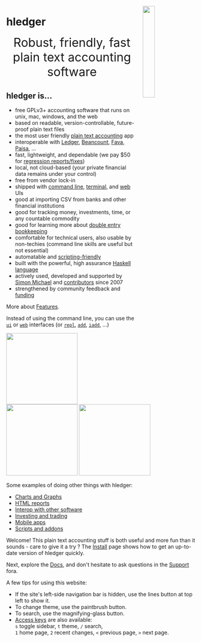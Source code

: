 <!-- * Home ----------------------------------------------------------------->

<!-- <img id="coins" src="images/coins2-248.png" style="width:120px; margin:2em 1em; float:left;" /> -->
<!-- <img id="coins" src="images/coins2-248.png" style="width:120px; margin:2em 1em; float:right;" /> -->
<link rel="stylesheet" href="https://fonts.googleapis.com/css2?family=Gabarito">
<style>
.content h1 { 
  font-family: Gabarito;
  font-size: 6em;
  white-space:normal;
  text-align:center;
  margin: 0.5em 0 0;
  display:block;
}
.responsive-image {
  width: 25%;
  margin: 1em 1em;
  float: right;
}
@media (max-width: 500px) {  /* typical breakpoint for tablets/phones */
  .content h1 { font-size:20vw; }  /* fit "hledger" within a small screen */
  .responsive-image {  /* put the image on its own line */
      float: none;
      display: block;
      width: 50%;
      margin: 1em auto;
  }
}
</style>


<img id="coins" class="responsive-image" src="images/coins2-248.png" />
<div id="heading">

<!-- ** Content -------------------------------------------------------------->
# hledger

<div id="tagline" style="margin-bottom:1em;">
Robust, friendly, fast<br> plain text accounting software
</div>
</div>
<div id="quote" class="quote">
  <noscript> <span class="quote-text"></span> <span class="quote-author"></span> </noscript>
  <span id="quote-text" class="quote-text"></span> <span id="quote-author" class="quote-author"></span>
</div>

## hledger is...

- free GPLv3+ accounting software that runs on unix, mac, windows, and the web
- based on readable, version-controllable, future-proof plain text files
- the most user friendly [plain text accounting](https://plaintextaccounting.org) app
- interoperable with [Ledger](ledger.md), [Beancount](beancount.md), [Fava](https://beancount.github.io/fava/), [Paisa](https://paisa.fyi), ...
- fast, lightweight, and dependable (we pay $50 for [regression reports/fixes](REGRESSIONS.md))
- local, not cloud-based (your private financial data remains under your control)
- free from vendor lock-in
- shipped with [command line](basics.md), [terminal](ui.md), and [web](web.md) UIs <!--, [JSON](hledger-web.md#json-api) and [Haskell](https://hackage.haskell.org/package/hledger-lib) -->
- good at importing CSV from banks and other financial institutions
- good for tracking money, investments, time, or any countable commodity
- good for learning  more about [double entry bookkeeping](accounting.md)
- comfortable for technical users, also usable by non-techies
  (command line skills are useful but not essential)
- automatable and [scripting-friendly](scripting.md)
- built with the powerful, high assurance [Haskell language](https://www.haskell.org/)
- actively used, developed and supported by [Simon Michael](https://joyful.com) and [contributors](CREDITS.md) since 2007
- strengthened by community feedback and [funding](sponsor.md)
<!--
  [command lines](https://tutorial.djangogirls.org/en/intro_to_command_line/), 
  [text editors](https://www.codementor.io/@kmcgillivray/introduction-to-text-editors-and-the-command-line-j0upqatas) and 
  [version control](https://betterexplained.com/articles/a-visual-guide-to-version-control/) 
-->

More about [Features](features.md).

Instead of using the command line, you can use the [`ui`](ui.md) or [`web`](web.md) interfaces
(or [`repl`](hledger.md#repl), [`add`](hledger.md#add), [`iadd`](scripts.md#iadd), ...)

<a href="/images/cli-green-bs-reg.png" class="highslide" onclick="return hs.expand(this, { captionText:'The hledger command line interface.' })"><img src="images/cli-green-bs-reg.png" height="190"></a>
<a href="/images/home-ui-3.png"        class="highslide" onclick="return hs.expand(this, { captionText:'The hledger-ui text user interface.' })"><img src="images/home-ui-3.png"        height="190"></a>
<a href="/images/web-bcexample.png"    class="highslide" onclick="return hs.expand(this, { captionText:'The hledger-web web user interface.' })"><img src="images/web-bcexample.png"    height="190"></a>

Some examples of doing other things with hledger:

- [Charts and Graphs](charts.md)
- [HTML reports](report-examples.md#income-statement-2012-01-012014-10-11)
- [Interop with other software](doc.md#other-software)
- [Investing and trading](cookbook#investing-and-trading)
- [Mobile apps](mobile.md)
- [Scripts and addons](scripts.md)
  <!-- and [Scripting](scripting.md) -->

Welcome!
This plain text accounting stuff is both useful and more fun than it sounds - care to give it a try ?
The [Install](install.md) page shows how to get an up-to-date version of hledger quickly.

Next, explore the [Docs](doc.md),
and don't hesitate to ask questions in the [Support](support.md) fora.


A few tips for using this website:

- If the site's left-side navigation bar is hidden, use the lines button at top left to show it.
- To change theme, use the paintbrush button.
- To search, use the magnifying-glass button.
- [Access keys](https://en.wikipedia.org/wiki/Access_key#Access_in_different_browsers) are also available:\
  `s` toggle sidebar, `t` theme, `/` search,\
  `1` home page, `2` recent changes, `<` previous page, `>` next page.


<!-- ** Styles --------------------------------------------------------------->
<style>

#grabber {
  text-align:center;
  padding:1em 1em 0 1em;
/*  border:2px solid limegreen; */
  border-radius:8px; 
  margin:1em;
}
#grabber .heading {
  /*font-style: italic; */
  font-size:x-large;
  font-weight:bold;
}

/* 
.content h2 { 
  text-align:center;
  font-size: 2em;
  margin-top:2em; 
}
*/

#tagline {
  font-size:xx-large;
  text-align:center;
  margin:0 0 0.5em;
}

div.quote {
  width: 80%;
  margin: auto;
  text-align:center;
  font-style:italic;
  font-size:90%;
}
.quote-text {}
.quote-author { white-space:nowrap; }

#leadingword {
  font-weight:bold;
  font-style:italic;
  font-size:x-large;
}

#screenshots td {
  border: 0 !important;
  padding: 0 2em 0 0;
}

code::first-line {
  font-weight:bold;
}
</style>

<!-- ** Quotes --------------------------------------------------------------->
<script>
/* 
Quotes in markdown format. Each is one paragraph, ideally followed by "-- AUTHOR".
They are ordered roughly chronologically, though sometimes grouped by author.
*/
const quotesmd = `

The primary reason Ledger was created was because it maintains the
double-entry accounting equation for you: all accounts must
balance. GUI tools never did this aggressively enough, all of them
having some kind of feature like "check accounts" that would end up
finding unaccountable pennies here or there. --John Wiegley

And thanks for the amazing tool. Migrating to hledger has been one of the most satisfying bits of digital homesteading I’ve done.

Overall very happy with hledger so far btw!

I learned one thing: if %FIELDNAME REGEX matches against FIELDNAME
in the CSV. I didn't know that! I always match against the whole line
and am annoyed if the order of columns makes this weird

I'm really happy how my hledger edit addon helps me quickly reconcile
transactions. After CSV-importing from all different sources (phone
notes, bank websites, etc.), I pile up the ridiculous amount of
invoices and receipts next to me, grab one after the other and execute
hledger edit amt:35.11 or hledger edit Checking desc:ALDI for example
to find and edit the transaction in my $EDITOR, no matter where that
txn was located originally.  The other way round (going through the
journal, then finding the physical invoice/receipt) turned out to be
much slower.

I spent some time trying to set up hledger so that I’d actually use
it.  With multiple accounts it really got tedious but I loved the
actual double entry accounting and level of detail.  My wife was blown
away by the year end summary I made with it. You can see early how
much went to taxes, fica etc etc.

Great software btw, I appreciate your work! Been poking around with
PTA and hledger since I was laid off, and it's been incredible for
managing/extending my runway 😁 I was a Mint/Personal Capital power
user before, but this takes it to the next level. Got a new job and
I've already forecasted out the whole next year, very handy and
something I could never do before

once again, I was deeply impressed by how *useful* hledger is, and how thoughtful it is.

It's the basis of my entire personal finance system.

I’ve been researching the history of double entry bookkeeping
alongside learning the basics of accounting (which is how all this started)
and I think hledger and the whole universe of plain text accounting software is super cool.
Just a lovely evolution of the method. Thanks for making it so welcoming and accessible.

I switched, blissfully, away from Quicken/Quickbook/Xero/all that heavy crap
to very simple and elegant textfile-based accounting (ledger/hledger)
and it's been the best and most flexible accounting experience I've ever had.
I finally feel completely in control of my companies' books.

I’ve been using hledger for a few years. ... Every service lets you download historical data as CSV,
which can be imported by hledger and turned into journal files and then into visual reports. ...
It’s a bespoke setup and super nerdy and is a bit of a pain, but it’s literally the only solution that works for us.

The main thing that made me switch to hledger was the ease of autogenerating transactions into a plain-text format. ...
GNUCash made recurring transactions easy but made it a lot harder to generate split transactions according to fixed splits that I regularly engage with my friends/family in.
With hledger I have a system of taking CSVs, classifying transactions using a stack of Python scripts and using them to generate hledger importable files. 
I go by hand and annotate transactions that my scripts couldn't classify/split, and then I import it into my main hledger file. 
I store all my inputs and intermediate imports in a git repository along with my main ledger file for auditability and to look at annotations. 
The ease of automation just can't be beat with PTA but it's definitely harder to use if you don't have a preference for TUI work.
Ease of writing importers was a huge driving factor when I switched to hledger from GNUCash.

Plain-text accounting is great. I choose hledger for the accounts of a small side business that doesn't warrant hiring an accountant.

hledger is so awesome. I just had to do my entire accounting for the last 1½yrs (because I'm a lazy slob) and thanks to hledger's rule files, it took just one evening.

each time I get the TWIH ping I get reminded to use hledger again :D But it only shows me how bad I am at managing my money 🙈😬😅

I love hledger and have a few scripts to convert downloaded CSVs from various institutions into the appropriate format and dedupe any overlap if necessary. Once a month I download a bunch of statements, run a script and have all of the data available to me.

Whoa this is amazing. And really easy!

With version control and deterministic reports, you can be late, slow, make mistakes, but still keep moving incrementally towards accuracy and clarity.

hledger has a decent front-end web UI, it runs as a local server on your machine by default.  The filter and searching on this view is quite good, and visualization is decent.

I’m not encountering hledger bugs. It’s just one of the most solid things I’ve ever used. --Aankhen

too.. many.. bugs.. --sm

If you know how to get your transactions downloaded from your bank and don't ever want to leave the command line, hledger is great for you -- I've been using hledger since 2019 and love every minute of it.

Work smoothly and steadily. Don't rush.

I just discovered hledger about a month ago after being fed up with YNAB's costs and issues. I love hledger. It's amazing. Thank you for all your hard work! --megagram

Use physical order to create mental order.

Thank you for writing hledger (and -ui and -web), it's wonderful work. --Michael Iles

The other nice part of hledger is the web UI (hledger-web), which is handy for checking out your transactions. --peterhajas

Quite happy with my switch from GnuCash to hledger: already automated importing the (broken) CSV my bank provides, and getting an overview of average monthly expenses is a one-liner. --rigrig

I've been using hledger for two years now, and I don't use any exported data from my banks. Here's my workflow:
Everytime I make a transaction, I put a note on my phone. The note is a simplified version of hledger file format. ...
each block is started with the date, and each line corresponds to a journal entry. 
In each entry, the first item is the dollar amount, the 2nd item is the credited account, the 3rd item is the debited account, and the rest will be taken as the entry description.
Every week end, I will parse this note with a Python script that I wrote, and put the output in the actual journal file. 
The shorthand account names in the note will be converted into actual account name (e.g. 'bank1' to 'assets:bank:bank1'), based on a dictionary file.
I'd then proceed to manually check that all ending balances in hledger match with the actual amount in the real world. (It's pretty satisfying to see the numbers match.)
After I've finished processing the note from my phone, that note will be archvied and I will start with a new note.
--abfar

In summary for me: hledger has better csv importing system and ledger has support for lots. I use both. --faustlast

I started setting up hledger this year and I’m with you for a small business it is absolutely great.
Some notes:
- The initial setup of the books is pretty time consuming especially if you have a lot of accounts. I recommend starting your most important accounts and adding as you go along.
- Mass changing categories is just a search and replace so I have been getting pretty fine grained with the categories as I go along.
- Being a small business the separation from business and personal is needed from a legal standpoint, but from a practical standpoint I live off an owner’s draw and a put cash into the LLC when investing in its growth. Having hledger have all my accounts, personal and business and being able to filter out appropriate reports has been great for seeing things like is the business a money pit or am I actually growing wealth over time.
- I combine hledger csv output with Jupyter to generate the specific reports and charts I need. I.e business specific versus combined for taxes. This filtering also has me thinking of other ideas like figuring out which credit cards to apply for based on my expenses.
Overall more fine tuned than what I have been able to achieve with Quickbooks over 8 years.
--abhiyerra

journal's greenyellow really makes it pop and I think it will make us rich! --sm

My favorite part of the (extensive) Haskell API is Hledger.Cli.Script. It re-exports all the most commonly used functions and data types, meaning you're just one import away from everything you need to get started. --wbadart

I generally despise having to do double entry bookkeeping in the first place, but when I do (in some situations you have to), I use ledger (or hledger). Way less painful than QuickBooks if you're also a programmer or adjacent. --dmoy

The reason I have hledger installed is for check ordereddates. --lvass

hledger can validate date order, that seems to eliminate copy-paste-fail-to-update-date for me. --yencabulator

A key advantage of hledger, and why I migrated from ledger, is that hledger internally orders transactions chronologically, whereas ledger inexplicably orders them in the order they appear in the file, irrespective of the date attached to them.--chromatin

I use hledger and I love it. It has a learning curve (especially if you're new to double entry accounting) but it's rewarding.

Having hledger have all my accounts, personal and business and being able to filter out appropriate reports has been great for seeing things like is the business a money pit or am I actually growing wealth over time. --abhiyerra

There are few things better than doing my taxes every year and being able to confirm every number on every form with simple #hledger queries (which lets me double check both my records and the forms themselves). --Michael Rees

I've been using hledger ... has more features like balance sheet,
income statement generation with a plain text file for the last 3 years
and it's been working out great. --rwbt

Been using ledger and hledger for about four years, love them dearly.
I find ledger + Emacs ledger-mode the most convenient for daily use.
hledger has a somewhat nicer way of formatting reports on the CLI,
making it useful for creating ad-hoc reports and digging into your data. --compns8-ng

Thank you for this remarkably beautiful and useful tool. --yse

Trust me, if you need to run some complicated analysis, (h)ledger has your back and you can find how to do it in the docs. --lvass

It's been a while since I've been in this room, but I've been using hledger all the while. It continues to be incredible. --daveakre

Just start with hledger-ui and like the article said: mess it up a bunch and keep fixing it or starting over. Pick one particular "zone" of finances (eg: monthly bills) and track only that part of it for a while. You'll figure it out! --ramses0

I use hledger for my solo-company. It is really great, and very easy to understand what is going on. Highly recommend. --koeng

Switched to beancount ... I really didn’t lose any of my reporting flows that I had with (h)ledger... I just made scripts that convert the beancount journal on the fly, run whatever I was used to with hledger, and then delete the temporary file.

After coming from hledger, I did try firefly, but, stuck with hledger due to how amazingly powerful it is with nothing but a text input.

A little daily-ish data-entry-and-reconciling ritual, with a pleasant tool setup, can be quite satisfying! I actually look forward to it. (That right there is part of my PTA success story. I used to suffer a lot of stress around all things finance.)

Thank you for creating such an awesome tool. I absolutely love hledger. I've been using it for more than a year, and I've become more responsible with my finances as a result. Before I started using hledger, I knew nothing about accounting. In fact, I was oblivious of my personal finances. Now, I've not only started keeping track of my finances, but I've also started investing and keeping a budget. --aaditmshah

Ledger and Hledger are some of my favourite tools.

I've switched all my accounting over to hledger (a Haskell-based and slightly more feature-filled version of the original) and I'm SUPER happy with it so far.

I switched away from Quickbooks, years ago, to plain text accounting. Couldn't be happier. I can do everything better using hledger/ledger, git, vim and make.

My primary consumption method is hledger-ui, a nice curses-based UI. It's got a watch mode so will update in real-time as you make edits to the source database, which is nice.

I liked that hledger had a few reports that ledger didn't have, like real balance sheets and income statements. Both integrate well with emacs, but their journal files differ in slightly incompatible ways, so they're not drop-in replacements. Both are very fast.

It just keeps getting better --glguy

Every time I think hledger is missing something I always find either the exact feature I was looking for or two things that coupled together accomplish what I need it to do. --vm

Now I use hledger, which has been fantastic. I back up the file to a shared drive that's sync'ed to my phone, so every time I get a message from the bank or pay with cash, I can immediately note it down (this would have been much less workable before I found the "cone" app) and track my spending across dozens of accounts.

+1 for plain text accounting. I'm using hledger to track my finances. I do use the web UI to submit information but I edit the plain text store extensively.

I have it running on my laptop at all times (a window in my tmux config displays various reports on my accounts like current balance, uncleared balance, uncleared transactions, etc.). I find it helps me to be mindful of my money if it's only a couple keypresses away.

It's hugely valuable to have all of your financial data in one, human-readable place. Not only to you, but to whomever might be executing your will ;)

I just moved my whole financial life over to hledger and oh my goodness I’m so much happier (I dumped both QuickBooks and Quicken, which I’d been using previously).

It is very satisfying to get a report of my last 10 years swiftly over the weekend. Thanks for the software :) -- droidoneone

I took the plunge into PTA with hledger to draft my company's books in 2023 and to escape the torture of QuickBooks in a multiple-currency world. I am pleased to report that I have succeeded in completing my fiscal year 2023 recordkeeping and my accountants have not fired me. Moreover, I feel like I will actually have a head-start on 2024 and will be able to do *gasp* tax planning, rather than feeling like I'm always playing catch-up.
Many thanks for the help I've received to get me to this point! I'm a believer. --jbrains

I periodically download bank csv and convert it to the hledger/ledger format, auto-assigning categories (accounts) based on a rules file that I update as needed (typically one or two new rules per month). At tax reporting time I use hledger to total up each income/expense account for the reporting period, and I plug those numbers into my accountant's tax form generating app. After a few iterations, my chart of accounts has clarified and the process has become pretty routine. --HN

I was not very happy with YNAB recently (for various reasons), and by coincidence I came across an article on Hacker News where PTA was mentioned. So I ended up with hledger and I have to say: so far no regrets! Thanks a million for the great software! --kokomuck

I use hledger for the nice web ui: [demo.hledger.org/register](http://demo.hledger.org/register) --HN

Also, just wanted to take a moment to express my gratitude for this amazing tool, and the whole PTA ecosystem as well! Just saving my poor programmer brain from having to muddle through spreadsheets is already a huge bonus! --avrahamappel

I can second that hledger is great. As a bonus, hledger-web makes it possible to also modify data, making it usable alternative to command line tools. --HN

Feels great to be able to track things in such details for free. And actually own all of the data. Great piece of software --maximrichter

Just use hledger, which offers hledger-web, put it online behind a nginx and you are done.
It uses ledger compatible transaction files which can you edit and inspect manually if needed, offers a bunch of additional functionality, and is a joy to use, both the web and command line version. --HN

The ledger didn’t work out for the first time - the manuals and HOWTOs were overcomplicated with examples of processing credit accounts, stock accounts, debts and so on. I’m almost never used all of these in my life (I’m living in one of CIS countires and usually we do not have enough money to use credits or stocks like financial instruments here).
Also, all of the guides assumed that I was budgeting on a rolling basis - without two-week periods, like I do.
--Eugene Andrienko

Maybe it's about the tools? I could never bother myself tracking my expenses in any application I tried until I started using plain old ledger (actually hledger) from the command line. Only then it started to feel almost effortless. --HN

I use hledger and hledger-web. It's mostly compatible with ledger with some nice features on top and a web interface. --HN

I'm loving what hledger can do with my data --ellane

The nicest thing about hledger and the original is the extremely simple file format. It allows you to write your own pretty easily (especially if you stick to the very simple format of a bunch of transactions). I wrote one for my use. --HN

Thank you for hledger. After front-loading the cli learning curve, I am recognizing it to be, for small business purposes, more practical than commercial products such as Quicken. That is saying a lot, considering the true development cost behind a program like Quicken with long-term corporate investment. --czerny2018

The other really big win is that you can put your accounting in source control. I can not express to you the amount of ass-saving this has brought me. ...  I can find out what the ledger said at any given date. And I have incredibly readable diffs. This last point is so incredibly important that I could not ever possibly think of using GnuCash again. --HN

One nice feature of hledger is its csv rules system, which is very flexible. -- faustiast

I'm an on-again, off-again contributor to GnuCash but I really like ledger too, and especially hledger because just knowing it's Haskell puts my mind at ease about several things. --HN

Just going on record to say that plain text accounting is everything I hoped it would be. I'm keeping up to date with data entry, and finally seeing patterns that are helping me plan ahead. --ellane

Wow, hledger looks impressive. I think I'll use it as an example for when people ask for a "real world haskell program" as it has a web interface, gui (I think I saw one), is cross platform, and only requires downloading the executable. --HN

I really like how I can complicate things at my own pace: import rules messing up some transactions but no spoons to fix it now? Just add them manually, and the journal is still fine. --rigrig

I just started using hledger for personal double-entry bookkeeping. So far it is pretty awesome. Some of the things I like over, say, Mint:
- I can keep arbitrary asset, liability, and expense categories in a tree-like structure.
- I can split up transactions between different accounts. This is useful because I can split a dinner bill between my credit card and cash. It is also useful because I can split items from a large Amazon order into their respective categories.
- The ledger file is a very simple text file, so I can keep it in version control.
- I haven't taken advantage of the report features yet, but they look very flexible. You can add up any accounts you want based on regular expressions.
- You can have "virtual" accounts that can be used for budgets. For example, you can set aside arbitrary chunks of your savings account for different purposes and keep track of them separately, even though they all actually reside in your savings account at your bank. --HN

I have massively enjoyed using hledger and am incredibly impressed with how active the development and support for it are! --Pixelized

I really enjoy the ease of plaintext accounting. (h)ledger rules! --HN

Hledger is not a "silver bullet" that automatically calculates all the necessary things for you. It is like a small database, that allows you to SELECT data from financial transactions, filter them by account name or by date. And with a nice ability to convert from one currency to another "on the fly". --Eugene Andrienko

I've been using hledger for almost 9 months now and I must say that it's been incredible. Never before have I been able to track and manage my personal finance this efficiently. --HN

New convert here. I’m a software developer with a cursory understanding of double-entry bookkeeping (and basically nothing else about accounting) from school, way back when. I’ve wanted more detailed tracking of my finances for a while now, found the whole PTA community about a week ago, and started using hledger a few days ago. It took some effort to enter the current state of my finances (and will require a lot more to fill in past years), but I’d really like to thank Simon Michael and everyone else involved with hledger, its forebears and inspirations, and the community at large. I always believed this sort of deep understanding of my finances was out of my reach without training and opaque software. Instead, you’ve made this vastly complicated subject accessible even to someone like me. --Shiv J. M.

As a programmer, I find ledger/hledger/beancount to be the most convenient way to do things. My text editor is already an extension of my hands. I can use any version control I want. I can write my own reports using any language I want. I can write code to automate transactions and I can do it in any language I like. --HN

hledger focuses on testing and correctness alongside comprehensive documentation, giving me a much better picture of its capabilities. I dove in and spent a week entering a year and a half of data, which was enough to convince me. hledger is truly an amazing tool. I can’t count how many times I’ve thought wouldn’t it be nice if… only to realize it can already do that, or how many times I’ve been disappointed at an apparent bug only to realize I was the one at fault. I don’t know how much is unique to hledger and how much comes from its precursors or contemporaries, but I’m also struck by all the thoughtful touches, like having both aregister and register, or having all of =, ==, =*, and ==* for balance assertions. The attention to detail is marvelous. I have to assume that, whatever the provenance, this flexible competence is born of real use and familiarity. I couldn’t help overflowing with praise in the very friendly Matrix room --Shiv J. M.

What you'll like about hledger and legerCLI is a) the undo function of your favourite text editor and b) separate files that you can include into a master c) awesome reports on the terminal. --HN

This week, I used hledger to help an overwhelmed relative decipher their bank activity. ... Even though there were a significant number of transactions we simply could not interpret thanks to the poor quality of the data itself, this was enough for register, aregister, and balance to answer any questions. I was able to account for almost every penny with a high degree of confidence, categorize expenses, and make projections for the future based on the patterns I saw. It took less than an hour from when I started entering the data to turn the terrifying unknown into the mundane, comprehensible known, and I can never put a price on the peace of mind it gave us all. --Shiv J. M.

With auto sync and hledger, I've gone from my budget taking 1 - 2 hours a week to 10 - 20mins. No more hunting for that one typo that meant my budget didn't balance with my bank balance.
hledger has also been fantastic as far as help. I've jumped on IRC a few times for help and bug reports. The lead dev has been amazing. Fixing bugs the same day and offering help on using hledger. --HN

Adopting hledger for plain text accounting has paid dividends in more ways than I can count. It’s brought order to my somewhat chaotic finances and allowed me to track details I was barely aware of, freeing me from the vague sense of unease that used to occasionally creep into my mind when I wondered, for instance, how much I was spending on food. --Shiv J. M.

My partner and I have been tracking all our spending for the last five years with hledger (ledger reimplemented in haskell) and some custom import and management scripts inspired by "Full-fledged hledger" [1]. More recently we added Plaid [2] for auto-importing from financial accounts. I love having a plain-text history and being able to ask complex queries.
One unexpectedly-sweet benefit is that your spending is a high-granularity record of where you have been and what you have been doing, encoding some signals you might not have thought to write in a diary. Things like "that was when we were saving for our down payment" or "I was going to coffee shops every day trying to finish my dissertation" or "that was when we had a pandemic." I enjoy looking back through our ledger the same way I enjoy going way back in my gmail history. --HN

I've been using hledger for managing my personal finances for a few years now, and I'm really happy with it! --guivho

+1 for full-fledged hledger! I just got it set up last week, and putting together the small scripts for parsing all of the CSVs was (to me) a fun programming exercise that reaped huge visibility into how I spend my money :) --HN

Thanx for all time and effort you put in this and the whole hledger project, kudos to you all! --guivho

highly recommend its tui [hledger-ui](https://hledger.org/hledger-ui.html) --HN

I'm glad I found this community and a eco system of PTA. I'm learning so much about this everyday as I'm in a process of learning accounting and also hledger. -- rickx34

I finally ditched QuickBooks / Quicken / all that crap and moved everything personally & for my consulting company over to hledger (which is just a slightly fancy version of ledger).
Turns out, everything I hated about QuickBooks for all these years centered around its inability to bulk-edit transactions or categorize/recategorize things en masse, leading to countless hours wasted clicking or, worse, those bulk journal entires to move things from one place to another (which forces you to follow a breadcrumb path of asset movements, which is a nightmare).
But when everything is just a list of things in a text file, you get the power of every great text editor on earth (vi, emacs, or whatever) and can make mass changes trivially. Life's much much much much better this way. --HN

I landed on hledger when researched open source and plain text options. It does everything we need it to:  journal entries and quarterly reports like balance sheet, income and expense reports. You do need to be somewhat comfortable with interfaces like your command line terminal and Emacs but the instructions and documentation for it are clear for beginners from my experience.
For day to day journal entries I use hledger-web. It’s pretty much perfect in terms of elegant simplicity and functionality. It’s well documented and the hledger community is active, generous, and kind. --bitsonchips

I started using hledger because of:
- tracking irregular payments from a bunch of sources, often outstanding for a while
- tracking how much somebody owes me / i owe them
- being pretty much cash-only for a long while (long story). with cash, if you don't track the expenses manually, you wake up at the end of the month with a whole bunch of money gone and no idea what happened to it
- not knowing how much money i actually have available because it's spread across my wallet / bank account / paypal / piggy bank
hledger really helped me not go crazy with all of this!
PS. another unexpected benefit - tracking expenses can also help with ambient worries like "ugh i spend too much on takeout food". 
like, if you track it, at the end of the month you can look at how much you spent on it and conclude that it's actually reasonable (within your budget) and stop feeling guilty about it!
--HN

I discovered hledger last week and I hope it's not too early to describe it as life-changing. thank you for building this software --gnidan

hledger is another open-source CLI tool for accounting that works amazingly well for me. You can add transactions editing in plain text too and there is a basic web UI on top of it. --HN

can confirm after 3 months: so far hledger usage appears to be life changing --gnidan

I used hledger for years it was great. --HN

over the past year I've become a daily user of hledger, my workflow has gotten quite sophisticated and I can get 99% of what I need. It's amazing, thanks so much for anyone/everyone involved. -- Peter Linsley

Many thanks to Simon Michael for not only that wonderful program but also being so responsive. --HN

I originally had a question I wanted to ask but then I read through part of the manual and got most of it and a different angle I hadn't quite considered answered; so I'm just stopping by to say thanks for the effort of documenting this in so much detail. --j416

Simon is an amazing project owner. He and his documentation are the reasons I like hledger over the alternatives. --HN

Thank you for maintaining the compendium. I love hledger docs. --Aaron Fiore

Emacs users should look into Flycheck integration, eg [flycheck-hledger](https://hledger.org/editors.html#flycheck-hledger) . Real time indication of parse and balance errors as you edit is nice! --HN

I use hledger only for the things I want reports of (taxes, utilities etc split with spouse, money spent on specific hobbies, etc; not restaurants etc).
Entering everything into ledger is mind-numbingly boring.
Outside of automatic git hooks for validation, I really only run hledger when reconciling balance with spouse or when reporting taxes. --HN

I used to keep track of everything in a spreadsheet that had all expected paycheck deposits and bill expenses plotted out for the year. It was great being able to see at a glance if the checking account was in danger of going in the red. Ultimately I moved to a double-entry system using hledger. It's a little less convenient for seeing future balances, but a whole lot more flexible. --HN

I use it for many things (i use hledger)
- Tracking pending payment from clients
- Keeping track of my expenses in various sectors, food (groceries, eatout), books, magazine subscriptions, etc
- Keeping track of my current balance accounts across various currency deposits
- Loans I give to people, and gifts I give to people
- Creating virtual envelops to segregate my savings account money for my goals like travelling, buying gifts for someone, investment goals, etc
This has helped me tremendously
- for reducing my eatout habits and eating more at home by realising just how much I was wasting money by eating out daily, and inputting the saved amount into compound interest calculator to realize potential lost income and wealth from putting those into an index fund account
- to keep track of pending payments from clients and calculating my real cashflow against cashflow based on expected income
- reduce my impulsive spending, by tracking my savings account money with virtual envelops aka 40% for investment goals, 1% for gifts, etc, it helps me to not just see a big balance on my account and start spending it away seeing that money as segregated chunks in my mind helps me stay in my lane.
- I have a program that generates all sorts of charts to track my wealth growth over time, expense growth and decline across categories, which I then dump into a webpage with my notes on how the changes were a net positive or negative outcome on my life, I do it annually to decide what i’ll do next
- I also have a python script that takes my ledger file and converts it into an excel sheet to send it to my chartered accountant to file my annual taxes
I also maintain a separate ledger file for my business (I dont maintain that one manually, I just export the data from accountant’s software, to do my own calculations at home)
- I use it to calculate cashflow projections to predict how my expenses might potentially grow with rise in revenue
- Track categories of spending to spot anomalies in spend across departments
- Calculate whether I should hire more or raise marketing spend, calculate metrics like ROIC (Return on Invested Capital)
The double entry helps me catch discrepancies in accounting if any, by importing bank statements and generating a ledger from that, I have accounts separated by usecase (discretionary spends, employee perks, business inputs) , with each one getting deposit from main account weekly. I use that to calculate if somethings odd and books are all cool.
I have had trouble before with an accountant running pseudo expenses on my books without telling me, just to impress me by showing a high taxes saved, without being transparent, landed me in court once, with a huge fine with late penalties.
Now I dont trust accountants and make sure I double check no matter what.
Plus I have a lot of automation scripts and stuff, imports from stripe account, imports from bank statements, accountant’s own ledger, etc
I match them all with python scripts and try to look for discrepancies.
I love plain text accounting, as a programmer it works for me, I automated a ton of it, and I have tons of my own macros and shortcuts in my code editor(vim) to make things very easy and simple,
I love it overall, I built out my own system on top of hledger across the years.
--teitoklien

Plain Text Accounting has become significantly easier to do for me on a regular basis, thanks to LLMs. Specifically: importing bank statements into hledger and avoiding manual entry.
I use a JSON file to map bank entries to my hledger accounts. For new transactions without mappings, I run a Python script that generates a prompt for Claude. It lists my hledger accounts and asks for mappings for the new entries.
Claude returns hledger journal entries based on these mappings, which I can quickly review.
Then another script prints out hledger journal entries for that month's bank transactions, all cleanly mapped. It takes me just a few minutes to tweak and finalize.
I can also specify these mapping instructions in plain-language which would've otherwise been a fragile hodgepodge of regexps and conditionals.
--HN

I’m a huge ledger fan (hledger specifically) and have used it to run my entire accounting life for the past 8 years or so.
A few tips:
- Resist the urge to break up your various accounts into too many separate files. I tried that and went back to one file per account per year (aka “venmo-2024.hledger”). Also helps with below…
- GitHub CoPilot is remarkably and shockingly good at working with ledger files. It will do the balance addition/subtraction on following lines almost perfectly. 
  Also, if you need to manually enter a new line, you can often just enter a shortcut one-line comment and it’ll fill the entire entry
--HN

This is the big advantage of hledger. It has two ways of translating csv into journal form - one simple and one more complicated, but very flexible.
I find it best to have a separate journal for each downloaded account. I just include them into a master journal (along with a manual entry journal) and generate reports from that.
I also use git so I can roll back the latest import, if something goes wrong - but that hasn’t happened yet. --HN

Hledger is AWESOME --teitoklien

finally settled on hledger. Like GnuCash, I own and control my data, but with hledger I have an ability to go in and correct or change something (and not in a "accounting-appropriate" way) in bulk just by editing it in Sublime Text. --HN

The deal breaker for me was the underlying XML or SQLite formats of GnuCash. These are not terribly amenable to scripting, either for ingesting raw data or reporting. Whereas this is basically the point of plain-text tools like Beancount or HLedger. GnuCash feels too much like a walled-garden compared to plain-text tools.
The plain-text format requires more work at first, but after you get the hang of it (and provided you have some background in scripting software) it is awesome. --HN

One nice feature of hledger is its csv rules system, which is very flexible. I extended it with simple python scripts to add extra information for registering capital gains. So, end of the day the raw input data is just some csv files with records and the output is financial reports with various levels of detail. --HN

Has anyone else gone on the following journey:
1. Use excel
2. See ledger/hledger. Think this must be 'the way'. Go all in.
3. Constantly wrestle with ledger/hledger because you only do your accounting once per month/quarter which is not enough frequency to really grok it.
4. Use excel with a new sense of calm that you're not missing out on something better
--HN

I'm now in my 5th year of tracking every penny in and out of my life with hledger, with a mostly manual approach. Some benefits:
- as noted by a spreadsheet user, it adds friction to spending money, which has curbed frivolous/ unplanned expenses for me (and double entry accounting makes it impossible for money to "disappear")
- if you subscribe to Files over Apps, hledger and its ilk (beancounter, gnu cash) are hands down your most mature, stable options
- I've learned a great deal about accounting and how money works in general
- the reports I can generate from my ledger give me a decent starting point at tax time
Happy accounting! --HN

I have been using hledger for a while now and have a pretty automated process for importing exported CSVs. I would love a little more automation in terms of pulling down the data, but on the bright side the manual process provides a good touch point to keep up on accounting regularly in small doses. This is great for just keeping an eye on things on a monthly basis. --HN

I have a very similar setup but with hledger. 
A "do-nothing" script helps me download statements by opening bank websites, waits for manual import and finally checks balances. 
That makes it a lot less repetitive and error prone. Or at least, I catch the errors faster.
I've found hledger and Shake to be fast enough to process almost a decade of finances. 
Dmitry Astapov has an extremely well produced tutorial workflow. --HN

I remember that when I used hledger for tracking my expenses over 3 years, 
I had to "close books" once a year and consolidate all the transactions for the past year 
into 1 entry in a new ledger file to keep entry/query operations fast. --HN

Thanks @simonmic for hledger, such a fantastic tool! 🥳 --Yann Büchau

I also use ledger/hledger to process a decade of finances. I reconcile once a year when doing taxes. 
I have multiple python scripts orchestrated with org-mode to generate reports/plots. 
I run them in separate processes since they are independent, which makes it fast enough (seconds). --HN

Thanks for producing such a great tool - I'm learning a lot, and am finding it really helpful. --Matt Maguire

I completed my first year of bookkeeping for both business and personal expenses with hledger last year.
I can honestly say that I observed zero bugs with the software. It has worked seamlessly. --csgagnon

I have found [hledger] to be completely free of output error throughout an entire year of bookkeeping for my small business. --Christopher Gagnon

hledger focuses on testing and correctness alongside comprehensive documentation, giving me a much better picture of its capabilities. I dove in and spent a week entering a year and a half of data, which was enough to convince me. hledger is truly an amazing tool. I can’t count how many times I’ve thought wouldn’t it be nice if… only to realize it can already do that, or how many times I’ve been disappointed at an apparent bug only to realize I was the one at fault. I don’t know how much is unique to hledger and how much comes from its precursors or contemporaries, but I’m also struck by all the thoughtful touches, like having both aregister and register, or having all of =, ==, =*, and ==* for balance assertions. The attention to detail is marvelous. I have to assume that, whatever the provenance, this flexible competence is born of real use and familiarity. I couldn’t help overflowing with praise in the very friendly Matrix room --Shiv J. M.

hledger can do everything but make my red numbers green. --nenion

`;
</script>

<!-- ** Scripts -------------------------------------------------------------->
<script>
const quotes = quotesmd.trim().split('\n\n').map(q => q.replace(/^\*|\*$/g, '').trim());

// Pick a quote based on the current date and time, changing it every N hours.
function getQuote(intervalinhours) {
  const now = new Date();
  const t = now.getTime();
  const n = Math.floor(t / (1000 * 60 * 60 * intervalinhours));
  const quote = quotes[n % quotes.length];
  const parts = quote.split(' --');
  return {
    text:   parts[0].trim(),
    author: parts[1] ? parts[1].trim() : ''
  };
}

// On page load, pick and show a quote.
document.addEventListener('DOMContentLoaded', () => {
  const quoteel       = document.querySelector('#quote');
  const quotetextel   = document.querySelector('#quote-text');
  const quoteauthorel = document.querySelector('#quote-author');
  if (quoteel && quotetextel && quoteauthorel) {
    const quote = getQuote(1);  // update hourly
    quotetextel.textContent   = quote.text;
    quoteauthorel.textContent = quote.author ? '-- ' + quote.author : '';
    quoteel.style.display     = 'block';
  }
});

</script>
